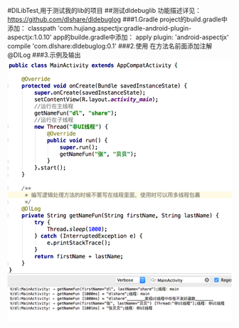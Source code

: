 #DlLibTest,用于测试我的lib的项目
##测试dldebuglib
        功能描述详见：https://github.com/dlshare/dldebuglog
###1.Gradle
        project的build.gradle中添加：
        classpath 'com.hujiang.aspectjx:gradle-android-plugin-aspectjx:1.0.10'
        app的builde.gradle中添加：
        apply plugin: 'android-aspectjx'
        compile 'com.dlshare:dldebuglog:0.1'
###2.使用
        在方法名前面添加注解@DlLog
###3.示例及输出
![image](https://github.com/dlshare/DlLibTest/blob/master/screenshot/dldebuglib_use01.png)
![image](https://github.com/dlshare/DlLibTest/blob/master/screenshot/dldebuglib_effect01.png)

